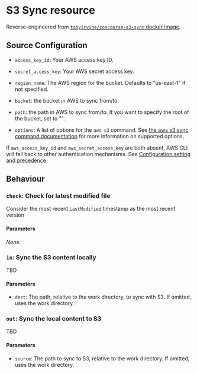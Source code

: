 # S3 Sync resource

Reverse-engineered from [`tobyirvine/concourse-s3-sync` docker image](https://hub.docker.com/r/tobyirvine/concourse-s3-sync/).

## Source Configuration

- `access_key_id`: Your AWS access key ID.

- `secret_access_key`: Your AWS secret access key.

- `region_name`: The AWS region for the bucket. Defaults to "us-east-1" if not specified.

- `bucket`: the bucket in AWS to sync from/to.

- `path`: the path in AWS to sync from/to. If you want to specify the root of the bucket, set to "".

- `options`: A list of options for the `aws s3` command. See [the aws s3 sync command documentation](http://docs.aws.amazon.com/cli/latest/reference/s3/sync.html) for more information on supported options.

If `aws_access_key_id` and `aws_secret_access_key` are both absent, AWS CLI will fall back to other authentication mechanisms. See [Configuration setting and precedence](http://docs.aws.amazon.com/cli/latest/userguide/cli-chap-getting-started.html#config-settings-and-precedence)

## Behaviour

### `check`: Check for latest modified file

Consider the most recent `LastModified` timestamp as the most recent version

#### Parameters

*None.*

### `in`: Sync the S3 content locally

TBD

#### Parameters
- `dest`: The path, relative to the work directory, to sync with S3. If omitted, uses the work directory.

### `out`: Sync the local content to S3

TBD

#### Parameters

- `source`: The path to sync to S3, relative to the work directory. If omitted, uses the work directory.
